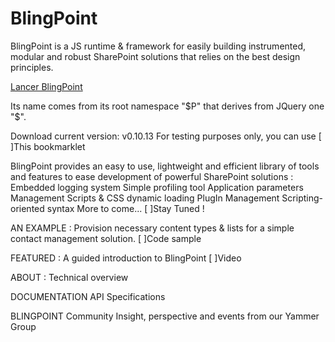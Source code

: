 BlingPoint
==========

BlingPoint is a JS runtime &amp; framework for easily building instrumented, modular and robust SharePoint solutions that relies on the best design principles.

<a href="javascript:(function(){_my_script=document.createElement('SCRIPT');_my_script.type='text/javascript';_my_script.src='https://institutsharepoint.sharepoint.com/sites/Criteo/Scripts/BlingPoint.js';document.getElementsByTagName('head')[0].appendChild(_my_script);})();">Lancer BlingPoint</a>

Its name comes from its root namespace "$P" that derives from JQuery one "$".


Download current version: v0.10.13
For testing purposes only, you can use [ ]This bookmarklet

BlingPoint provides an easy to use, lightweight and efficient library of tools and features to ease development of powerful SharePoint solutions :
Embedded logging system
Simple profiling tool
Application parameters Management
Scripts & CSS dynamic loading
PlugIn Management
Scripting-oriented syntax
More to come... [ ]Stay Tuned !

AN EXAMPLE :
Provision necessary content types & lists for a simple contact management solution.
[ ]Code sample

FEATURED : 
A guided introduction to BlingPoint
[ ]Video

ABOUT :
Technical overview

DOCUMENTATION
API Specifications

BLINGPOINT Community
Insight, perspective and events from our Yammer Group

